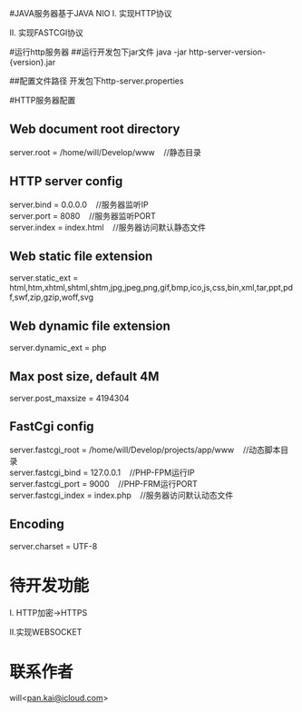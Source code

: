 #JAVA服务器基于JAVA NIO
I.  实现HTTP协议

II. 实现FASTCGI协议

#运行http服务器
##运行开发包下jar文件
java -jar http-server-version-{version}.jar

##配置文件路径
开发包下http-server.properties

#HTTP服务器配置
## Web document root directory
server.root = /home/will/Develop/www          &nbsp;&nbsp;&nbsp;//静态目录

## HTTP server config
server.bind  = 0.0.0.0                        &nbsp;&nbsp;&nbsp;//服务器监听IP　  
server.port  = 8080                           &nbsp;&nbsp;&nbsp;//服务器监听PORT  
server.index = index.html                     &nbsp;&nbsp;&nbsp;//服务器访问默认静态文件 

## Web static file extension
server.static_ext  = html,htm,xhtml,shtml,shtm,jpg,jpeg,png,gif,bmp,ico,js,css,bin,xml,tar,ppt,pdf,swf,zip,gzip,woff,svg

## Web dynamic file extension
server.dynamic_ext = php 

## Max post size, default 4M
server.post_maxsize = 4194304

## FastCgi config
server.fastcgi_root  = /home/will/Develop/projects/app/www      &nbsp;&nbsp;&nbsp;//动态脚本目录<br />
server.fastcgi_bind  = 127.0.0.1                                &nbsp;&nbsp;&nbsp;//PHP-FPM运行IP<br />
server.fastcgi_port  = 9000                                     &nbsp;&nbsp;&nbsp;//PHP-FRM运行PORT<br />
server.fastcgi_index = index.php                                &nbsp;&nbsp;&nbsp;//服务器访问默认动态文件<br/>

## Encoding
server.charset = UTF-8

# 待开发功能
I. HTTP加密->HTTPS

II.实现WEBSOCKET

# 联系作者
will&lt;pan.kai@icloud.com&gt;
